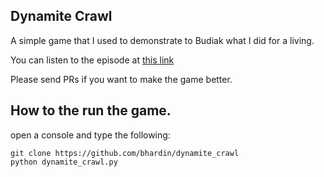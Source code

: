 ## Dynamite Crawl

A simple game that I used to demonstrate to Budiak what I did for a living.

You can listen to the episode at [this link](http://dynamitegun.com)

Please send PRs if you want to make the game better.

## How to the run the game.

open a console and type the following:

```
git clone https://github.com/bhardin/dynamite_crawl
python dynamite_crawl.py
```
